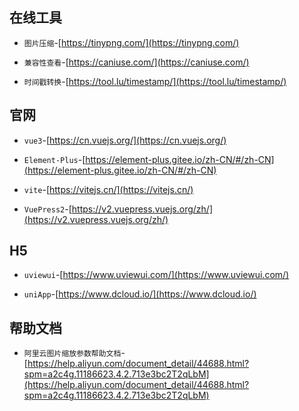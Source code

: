 ## 在线工具
* `图片压缩`-[https://tinypng.com/](https://tinypng.com/)

* `兼容性查看`-[https://caniuse.com/](https://caniuse.com/)

* `时间戳转换`-[https://tool.lu/timestamp/](https://tool.lu/timestamp/)

## 官网
* `vue3`-[https://cn.vuejs.org/](https://cn.vuejs.org/)

* `Element-Plus`-[https://element-plus.gitee.io/zh-CN/#/zh-CN](https://element-plus.gitee.io/zh-CN/#/zh-CN)
  
* `vite`-[https://vitejs.cn/](https://vitejs.cn/)

* `VuePress2`-[https://v2.vuepress.vuejs.org/zh/](https://v2.vuepress.vuejs.org/zh/)

## H5
* `uviewui`-[https://www.uviewui.com/](https://www.uviewui.com/)

* `uniApp`-[https://www.dcloud.io/](https://www.dcloud.io/)


## 帮助文档
* `阿里云图片缩放参数帮助文档`-[https://help.aliyun.com/document_detail/44688.html?spm=a2c4g.11186623.4.2.713e3bc2T2qLbM](https://help.aliyun.com/document_detail/44688.html?spm=a2c4g.11186623.4.2.713e3bc2T2qLbM)